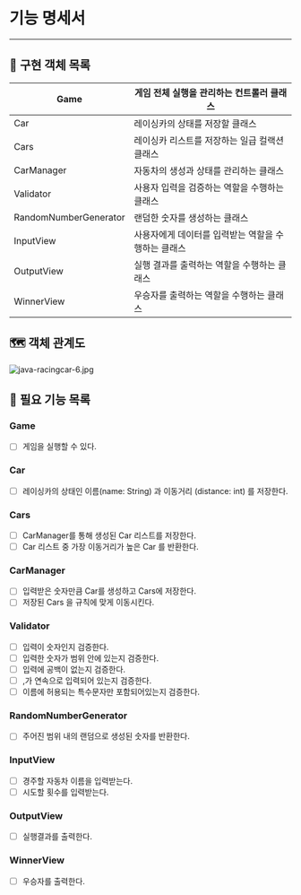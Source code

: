 # 기능 명세서

--- 

## 🚀 구현 객체 목록

| Game | 게임 전체 실행을 관리하는 컨트롤러 클래스 |
| --- | --- |
| Car | 레이싱카의 상태를 저장할 클래스 |
| Cars | 레이싱카 리스트를 저장하는 일급 컬랙션 클래스  |
| CarManager | 자동차의 생성과 상태를 관리하는 클래스 |
| Validator | 사용자 입력을 검증하는 역할을 수행하는 클래스 |
| RandomNumberGenerator | 랜덤한 숫자를 생성하는 클래스 |
| InputView | 사용자에게 데이터를 입력받는 역할을 수행하는 클래스 |
| OutputView | 실행 결과를 출력하는 역할을 수행하는 클래스 |
| WinnerView | 우승자를 출력하는 역할을 수행하는 클래스 |

## 🗺️ 객체 관계도

![java-racingcar-6.jpg](https://prod-files-secure.s3.us-west-2.amazonaws.com/c57a31b1-ab99-4371-bca4-3ae8d0b066a9/6dd624ac-7107-4736-b1e7-65dc13e82e7a/java-racingcar-6.jpg)

## 📑 필요 기능 목록

### Game

- [ ]  게임을 실행할 수 있다.

### Car

- [ ]  레이싱카의 상태인 이름(name: String) 과 이동거리 (distance: int) 를 저장한다.

### Cars

- [ ]  CarManager를 통해 생성된 Car 리스트를 저장한다.
- [ ]  Car 리스트 중 가장 이동거리가 높은 Car 를 반환한다.

### CarManager

- [ ]  입력받은 숫자만큼 Car를 생성하고 Cars에 저장한다.
- [ ]  저장된 Cars 을 규칙에 맞게 이동시킨다.

### Validator

- [ ]  입력이 숫자인지 검증한다.
- [ ]  입력한 숫자가 범위 안에 있는지 검증한다.
- [ ]  입력에 공백이 없는지 검증한다.
- [ ]  ,가 연속으로 입력되어 있는지 검증한다.
- [ ]  이름에 허용되는 특수문자만 포함되어있는지 검증한다.

### RandomNumberGenerator

- [ ]  주어진 범위 내의 랜덤으로 생성된 숫자를 반환한다.

### InputView

- [ ]  경주할 자동차 이름을 입력받는다.
- [ ]  시도할 횟수를 입력받는다.

### OutputView

- [ ]  실행결과를 출력한다.

### WinnerView

- [ ]  우승자를 출력한다.